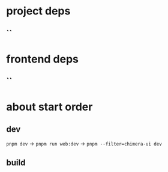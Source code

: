 # project deps
## ``

# frontend deps
## ``

# about start order
## dev
`pnpm dev` -> 
`pnpm run web:dev` ->
`pnpm --filter=chimera-ui dev`

## build
